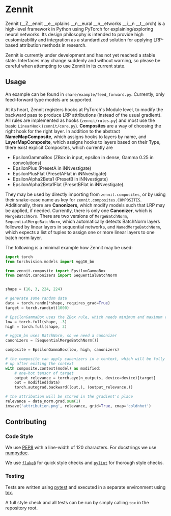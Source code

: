 # Zennit
Zennit (__Z__ennit __e__xplains __n__eural __n__etworks __i__n __t__orch)
is a high-level framework in Python using PyTorch for explaining/exploring neural networks.
Its design philosophy is intended to provide high customizability and integration as a standardized solution
for applying LRP-based attribution methods in research.


Zennit is currently under development and has not yet reached a stable state.
Interfaces may change suddenly and without warning, so please be careful when attempting to use Zennit in its current
state.

## Usage
An example can be found in `share/example/feed_forward.py`.
Currently, only feed-forward type models are supported.

At its heart, Zennit registers hooks at PyTorch's Module level, to modify the backward pass to produce LRP
attributions (instead of the usual gradient).
All rules are implemented as hooks (`zennit/rules.py`) and most use the basic `LinearHook` (`zennit/core.py`).
__Composites__ are a way of choosing the right hook for the right layer.
In addition to the abstract __NameMapComposite__, which assigns hooks to layers by name, and __LayerMapComposite__,
which assigns hooks to layers based on their Type, there exist explicit Composites, which currently are
* EpsilonGammaBox (ZBox in input, epsilon in dense, Gamma 0.25 in convolutions)
* EpsilonPlus (PresetA in iNNvestigate)
* EpsilonPlusFlat (PresetAFlat in iNNvestigate)
* EpsilonAlpha2Beta1 (PresetB in iNNvestigate)
* EpsilonAlpha2Beta1Flat (PresetBFlat in iNNvestigate).

They may be used by directly importing from `zennit.composites`, or by using their snake-case name as key for
`zennit.composites.COMPOSITES`.
Additionally, there are __Canonizers__, which modify models such that LRP may be applied, if needed.
Currently, there is only one __Canonizer__, which is `MergeBatchNorm`.
There are two versions of `MergeBatchNorm`, `SequentialMergeBatchNorm`, which automatically detects BatchNorm layers
followed by linear layers in sequential networks, and `NamedMergeBatchNorm`, which expects a list of tuples to assign
one or more linear layers to one batch norm layer.

The following is a minimal example how Zennit may be used:
```python
import torch
from torchvision.models import vgg16_bn

from zennit.composite import EpsilonGammaBox
from zennit.canonizers import SequentialBatchNorm


shape = (16, 3, 224, 224)

# generate some random data
data = torch.randn(*shape, requires_grad=True)
target = torch.randint(1000)

# EpsilonGammaBox uses the ZBox rule, which needs minimum and maximum values
low = torch.full(shape, -3)
high = torch.full(shape, 3)

# vgg16_bn uses BatchNorm, so we need a canonizer
canonizers = [SequentialMergeBatchNorm()]

composite = EpsilonGammaBox(low, high, canonizers)

# the composite can apply canonizers in a context, which will be fully cleaned
# up after exiting the context
with composite.context(model) as modified:
    # one-hot tensor of target
    output_relevance = torch.eye(n_outputs, device=device)[target]
    out = modified(data)
    torch.autograd.backward((out,), (output_relevance,))

# the attribution will be stored in the gradient's place
relevance = data_norm.grad.sum(1)
imsave('attribution.png', relevance, grid=True, cmap='coldnhot')
```


## Contributing

### Code Style
We use [PEP8](https://www.python.org/dev/peps/pep-0008) with a line-width of 120 characters.
For docstrings we use [numpydoc](https://numpydoc.readthedocs.io/en/latest/format.html).

We use [`flake8`](https://pypi.org/project/flake8/) for quick style checks and [`pylint`](https://pypi.org/project/pylint/) for thorough style checks.

### Testing
Tests are written using [pytest](https://pypi.org/project/pylint/) and executed in a separate environment using [tox](https://tox.readthedocs.io/en/latest/).

A full style check and all tests can be run by simply calling `tox` in the repository root.
